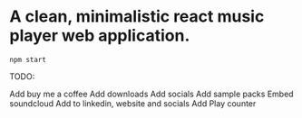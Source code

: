 # A clean, minimalistic react music player web application.

```
npm start
```

TODO:

Add buy me a coffee
Add downloads
Add socials
Add sample packs
Embed soundcloud
Add to linkedin, website and socials
Add Play counter